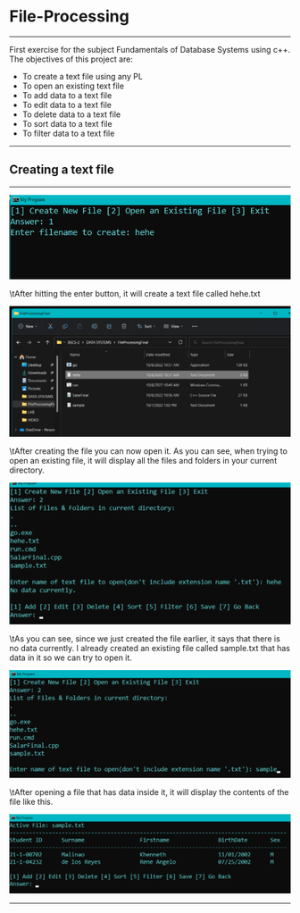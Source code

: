 # File-Processing
***
First exercise for the subject Fundamentals of Database Systems using c++. The objectives of this project are: 

* To create a text file using any PL
* To open an existing text file
* To add data to a text file
* To edit data to a text file
* To delete data to a text file
* To sort data to a text file
* To filter data to a text file

***
## Creating a text file
***
![alt text](https://github.com/saabyer/File-Processing/blob/main/FileProcessingFinal/samples/create_file.png)

  \tAfter hitting the enter button, it will create a text file called hehe.txt

![alt text](https://github.com/saabyer/File-Processing/blob/main/FileProcessingFinal/samples/success_create.png)

  \tAfter creating the file you can now open it. As you can see, when trying to open an existing file, it will display all the files and folders in your current directory.

![alt text](https://github.com/saabyer/File-Processing/blob/main/FileProcessingFinal/samples/opening_an_existing_file.png)

  \tAs you can see, since we just created the file earlier, it says that there is no data currently. I already created an existing file called sample.txt that has data in it so we can try to open it.
  
![alt text](https://github.com/saabyer/File-Processing/blob/main/FileProcessingFinal/samples/opening_an_existing_file2.png)

  \tAfter opening a file that has data inside it, it will display the contents of the file like this.
  
![alt text](https://github.com/saabyer/File-Processing/blob/main/FileProcessingFinal/samples/opened_file.png)

  

***


